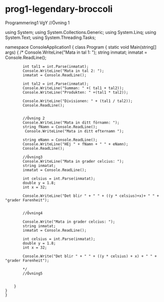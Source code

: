 # prog1-legendary-broccoli
Programmering1 VgY
//Övning 1

using System;
using System.Collections.Generic;
using System.Linq;
using System.Text;
using System.Threading.Tasks;

namespace ConsoleApplication1
{
    class Program
    {
        static void Main(string[] args)
        {
            /*
            Console.WriteLine("Mata in tal 1: ");
            string inmatat;
            inmatat = Console.ReadLine();

            int tal1 = int.Parse(inmatat);
            Console.WriteLine("Mata in tal 2: ");
            inmatat = Console.ReadLine();

            int tal2 = int.Parse(inmatat);
            Console.WriteLine("Summan: " +( tal1 + tal2));
            Console.WriteLine("Produkten: " +(tal1 * tal2));
           
            Console.WriteLine("Divisionen: " + (tal1 / tal2));            
            Console.ReadLine();
           

            //Övning 2
            Console.WriteLine("Mata in ditt förnamn: ");
            string fNamn = Console.ReadLine();
             Console.WriteLine("Mata in ditt efternamn ");

            string eNamn = Console.ReadLine();
            Console.WriteLine("HEj " + fNamn + " " + eNamn);
            Console.ReadLine();
             
            //Övning3
            Console.WriteLine("Mata in grader celcius: ");
            string inmatat;
            inmatat = Console.ReadLine();

            int celsius = int.Parse(inmatat);
            double y = 1.8;
            int x = 32;

            Console.WriteLine("Det blir " + " " + ((y * celsius)+x)+ " " + "grader Farenheit");
       
   
            //Övning4

            Console.Write("Mata in grader celcius: ");
            string inmatat;
            inmatat = Console.ReadLine();

            int celsius = int.Parse(inmatat);
            double y = 1.8;
            int x = 32;

            Console.Write("Det blir " + " " + ((y * celsius) + x) + " " + "grader Farenheit");

            */
            //Övning5


        }
    }
    }
